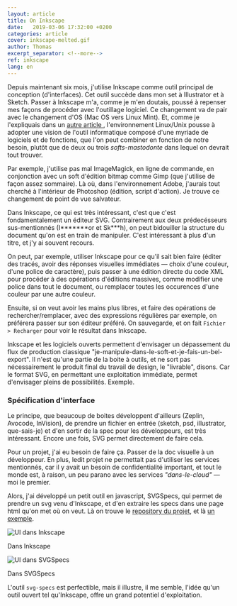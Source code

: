 ```yaml
---
layout: article
title: On Inkscape
date:   2019-03-06 17:32:00 +0200
categories: article
cover: inkscape-melted.gif
author: Thomas
excerpt_separator: <!--more-->
ref: inkscape
lang: en
---
```


Depuis maintenant six mois, j'utilise Inkscape comme outil principal de conception (d'interfaces). Cet outil succède dans mon set à Illustrator et à Sketch. Passer à Inkscape m'a, comme je m'en doutais, poussé à repenser mes façons de procéder avec l'outillage logiciel<!--more-->. Ce changement va de pair avec le changement d'OS (Mac OS vers Linux Mint). Et, comme je l'expliquais dans un [autre article ](https://www.thomasguesnon.net/articles/2018/12/17/2018-12-07-libre-transition.html), l'environnement Linux/Unix pousse à adopter une vision de l'outil informatique composé d'une myriade de logiciels et de fonctions, que l'on peut combiner en fonction de notre besoin, plutôt que de deux ou trois _softs-mastodonte_ dans lequel on devrait tout trouver. 

Par exemple, j'utilise pas mal ImageMagick, en ligne de commande, en conjonction avec un soft d'édition bitmap comme Gimp (que j'utilise de façon assez sommaire). Là où, dans l'environnement Adobe, j'aurais tout cherché à l'intérieur de Photoshop (édition, script d'action). Je trouve ce changement de point de vue salvateur.

Dans Inkscape, ce qui est très intéressant, c'est que c'est fondamentalement un éditeur SVG. Contrairement aux deux prédecésseurs sus-mentionnés (I\*\*\*\*\*\*\*or et Sk\*\*\*h), on peut bidouiller la structure du document qu'on est en train de manipuler. C'est intéressant à plus d'un titre, et j'y ai souvent recours.

On peut, par exemple, utiliser Inkscape pour ce qu'il sait bien faire (éditer des tracés, avoir des réponses visuelles immédiates ― choix d'une couleur, d'une police de caractère), puis passer à une édition directe du code XML pour procéder à des opérations d'éditions massives, comme modifier une police dans tout le document, ou remplacer toutes les occurences d'une couleur par une autre couleur. 

Ensuite, si on veut avoir les mains plus libres, et faire des opérations de rechercher/remplacer, avec des expressions régulières par exemple, on préférera passer sur son éditeur préféré. On sauvegarde, et on fait `Fichier > Recharger` pour voir le résultat dans Inkscape.

Inkscape et les logiciels ouverts permettent d'envisager un dépassement du flux de production classique "je-manipule-dans-le-soft-et-je-fais-un-bel-export". Il n'est qu'une partie de la boite à outils, et ne sort pas nécessairement le produit final du travail de design, le "livrable", disons. Car le format SVG, en permettant une exploitation immédiate, permet d'envisager pleins de possibilités. Exemple.

### Spécification d'interface ###

Le principe, que beaucoup de boites développent d'ailleurs (Zeplin, Avocode, InVision), de prendre un fichier en entrée (sketch, psd, illustrator, que-sais-je) et d'en sortir de la spec pour les développeurs, est très intéressant. Encore une fois, SVG permet directement de faire cela.

Pour un projet, j'ai eu besoin de faire ça. Passer de la doc visuelle à un développeur. En plus, ledit projet ne permettait pas d'utiliser les services mentionnés, car il y avait un besoin de confidentialité important, et tout le monde est, à raison, un peu parano avec les services *"dans-le-cloud"* ― moi le premier.

Alors, j'ai développé un petit outil en javascript, SVGSpecs, qui permet de prendre un svg venu d'Inkscape, et d'en extraire les specs dans une page html qu'on met où on veut. Là on trouve le [repository du projet](https://framagit.org/patjennings/svg-specifications), et là [un exemple](http://platform.thomasguesnon.net/svg-specs/).

![UI dans Inkscape](/assets/images/blog/svg-inkscape-20190307.webp "UI dans Inkscape")
<div class="small">Dans Inkscape</div>

![UI dans SVGSpecs](/assets/images/blog/svg-specs-20190307.webp "UI dans SVGSpecs")
<div class="small">Dans SVGSpecs</div>

L'outil `svg-specs` est perfectible, mais il illustre, il me semble, l'idée qu'un outil ouvert tel qu'Inkscape, offre un grand potentiel d'exploitation.
